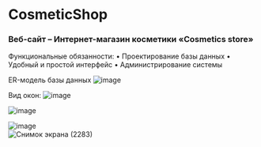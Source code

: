 # CosmeticShop
### Веб-сайт – Интернет-магазин косметики «Cosmetics store»

Функциональные обязанности:
• Проектирование базы данных
• Удобный и простой интерфейс
• Администрирование системы

ER-модель базы данных
![image](https://github.com/AnnaZalevskaya/CosmeticShop/assets/123122231/0725129b-3a88-483d-b185-37dd9ccb3ef3)

Вид окон:
![image](https://github.com/AnnaZalevskaya/CosmeticShop/assets/123122231/d6263e9a-cb42-48a0-8f24-b3c428af574c)

![image](https://github.com/AnnaZalevskaya/CosmeticShop/assets/123122231/d9bea667-e65b-4162-bf75-1eff7e7781d1)

![image](https://github.com/AnnaZalevskaya/CosmeticShop/assets/123122231/2628feb6-7bf8-4c31-a89b-1586e72132f1)  
![Снимок экрана (2283)](https://github.com/AnnaZalevskaya/CosmeticShop/assets/123122231/bd7c05cb-5163-4954-b006-98904a506134)
